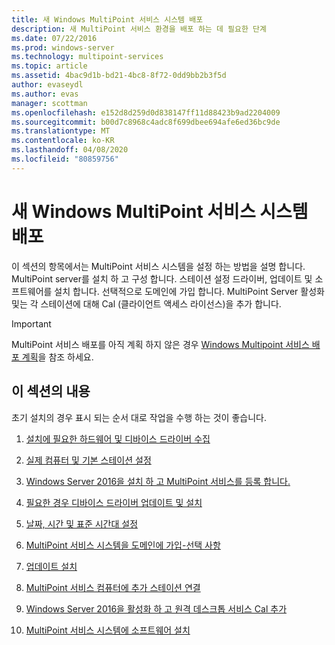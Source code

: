 ```yaml
---
title: 새 Windows MultiPoint 서비스 시스템 배포
description: 새 MultiPoint 서비스 환경을 배포 하는 데 필요한 단계
ms.date: 07/22/2016
ms.prod: windows-server
ms.technology: multipoint-services
ms.topic: article
ms.assetid: 4bac9d1b-bd21-4bc8-8f72-0dd9bb2b3f5d
author: evaseydl
ms.author: evas
manager: scottman
ms.openlocfilehash: e152d8d259d0d838147ff11d88423b9ad2204009
ms.sourcegitcommit: b00d7c8968c4adc8f699dbee694afe6ed36bc9de
ms.translationtype: MT
ms.contentlocale: ko-KR
ms.lasthandoff: 04/08/2020
ms.locfileid: "80859756"
---
```

# <a name="deploy-a-new-windows-multipoint-services-system"></a>새 Windows MultiPoint 서비스 시스템 배포
이 섹션의 항목에서는 MultiPoint 서비스 시스템을 설정 하는 방법을 설명 합니다. MultiPoint server를 설치 하 고 구성 합니다. 스테이션 설정 드라이버, 업데이트 및 소프트웨어를 설치 합니다. 선택적으로 도메인에 가입 합니다. MultiPoint Server 활성화 및는 각 스테이션에 대해 Cal (클라이언트 액세스 라이선스)을 추가 합니다.  
  
> [!IMPORTANT]  
> MultiPoint 서비스 배포를 아직 계획 하지 않은 경우 [Windows Multipoint 서비스 배포 계획](Planning-a-MultiPoint-Services-Deployment.md)을 참조 하세요.  
  
## <a name="in-this-section"></a>이 섹션의 내용  
초기 설치의 경우 표시 되는 순서 대로 작업을 수행 하는 것이 좋습니다.  
  
1.  [설치에 필요한 하드웨어 및 디바이스 드라이버 수집](Collect-hardware-and-device-drivers-needed-for-the-installation.md)  
  
2.  [실제 컴퓨터 및 기본 스테이션 설정](Set-up-the-physical-computer-and-primary-station.md)  
  
3.  [Windows Server 2016을 설치 하 고 MultiPoint 서비스를 등록 합니다.](Install-MultiPoint-services.md)  
  
4.  [필요한 경우 디바이스 드라이버 업데이트 및 설치](Update-and-install-device-drivers-if-needed.md)  
  
5.  [날짜, 시간 및 표준 시간대 설정](Set-the-date--time--and-time-zone.md)  
  
6.  [MultiPoint 서비스 시스템을 도메인에 가입-선택 사항](Join-the-MultiPoint-services-computer-to-a-domain--optional-.md)  
  
7.  [업데이트 설치](Install-updates.md)  
  
8.  [MultiPoint 서비스 컴퓨터에 추가 스테이션 연결](Attach-additional-stations-to-your-MultiPoint-services-computer.md)  
  
9. [Windows Server 2016을 활성화 하 고 원격 데스크톱 서비스 Cal 추가](manage-client-access-licenses-with-multipoint-services.md)  
  
10. [MultiPoint 서비스 시스템에 소프트웨어 설치](Install-software-on-your-MultiPoint-Services-system.md)